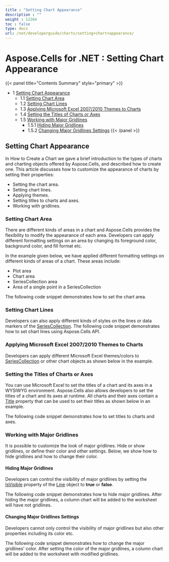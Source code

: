 ```yaml
---
title : "Setting Chart Appearance" 
description : "" 
weight : 12264 
toc : false
type: docs
url: /net/developerguide/charts/setting+chart+appearance/
---
```


# Aspose.Cells for .NET : Setting Chart Appearance


{{< panel title="Contents Summary" style="primary" >}}
*   1 [Setting Chart Appearance](#setting-chart-appearance)
    *   1.1 [Setting Chart Area](#setting-chart-area)
    *   1.2 [Setting Chart Lines](#setting-chart-lines)
    *   1.3 [Applying Microsoft Excel 2007/2010 Themes to Charts](#applying-microsoft-excel-2007/2010-themes-to-charts)
    *   1.4 [Setting the Titles of Charts or Axes](#setting-the-titles-of-charts-or-axes)
    *   1.5 [Working with Major Gridlines](#working-with-major-gridlines)
        *   1.5.1 [Hiding Major Gridlines](#hiding-major-gridlines)
        *   1.5.2 [Changing Major Gridlines Settings](#changing-major-gridlines-settings)
{{< /panel >}}
 

## Setting Chart Appearance

In How to Create a Chart we gave a brief introduction to the types of charts and charting objects offered by Aspose.Cells, and described how to create one. This article discusses how to customize the appearance of charts by setting their properties:

*   Setting the chart area.
*   Setting chart lines.
*   Applying themes.
*   Setting titles to charts and axes.
*   Working with gridlines.

### Setting Chart Area

There are different kinds of areas in a chart and Aspose.Cells provides the flexibility to modify the appearance of each area. Developers can apply different formatting settings on an area by changing its foreground color, background color, and fill format etc.

In the example given below, we have applied different formatting settings on different kinds of areas of a chart. These areas include:

*   Plot area
*   Chart area
*   SeriesCollection area
*   Area of a single point in a SeriesCollection

The following code snippet demonstrates how to set the chart area.

### Setting Chart Lines

Developers can also apply different kinds of styles on the lines or data markers of the [SeriesCollection](https://apireference.aspose.com/cells/net/aspose.cells.charts/seriescollection). The following code snippet demonstrates how to set chart lines using Aspose.Cells API.

### Applying Microsoft Excel 2007/2010 Themes to Charts

Developers can apply different Microsoft Excel themes/colors to [SeriesCollection](https://apireference.aspose.com/cells/net/aspose.cells.charts/seriescollection) or other chart objects as shown below in the example.

### Setting the Titles of Charts or Axes

You can use Microsoft Excel to set the titles of a chart and its axes in a WYSIWYG environment. Aspose.Cells also allows developers to set the titles of a chart and its axes at runtime. All charts and their axes contain a [Title](https://apireference.aspose.com/cells/net/aspose.cells.charts/chart/properties/title) property that can be used to set their titles as shown below in an example.

The following code snippet demonstrates how to set titles to charts and axes.

### Working with Major Gridlines

It is possible to customize the look of major gridlines. Hide or show gridlines, or define their color and other settings. Below, we show how to hide gridlines and how to change their color.

#### Hiding Major Gridlines

Developers can control the visibility of major gridlines by setting the [IsVisible](https://apireference.aspose.com/cells/net/aspose.cells.drawing/line/properties/isvisible) property of the [Line](https://apireference.aspose.com/cells/net/aspose.cells.drawing/line) object to **true** or **false**.

The following code snippet demonstrates how to hide major gridlines. After hiding the major gridlines, a column chart will be added to the worksheet will have not gridlines.

#### Changing Major Gridlines Settings

Developers cannot only control the visibility of major gridlines but also other properties including its color etc.

The following code snippet demonstrates how to change the major gridlines' color. After setting the color of the major gridlines, a column chart will be added to the worksheet with modified gridlines.

